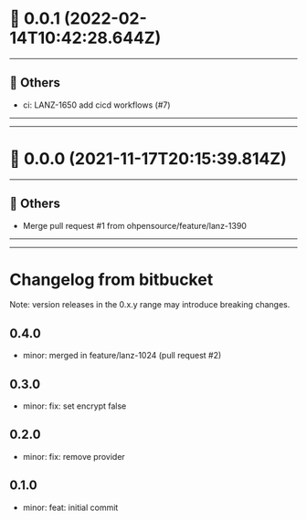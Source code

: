 # :confetti_ball: 0.0.1 (2022-02-14T10:42:28.644Z)
- - -
## :newspaper: Others
* ci: LANZ-1650 add cicd workflows (#7)
- - -
- - -
# :confetti_ball: 0.0.0 (2021-11-17T20:15:39.814Z)
- - -
## :newspaper: Others
* Merge pull request #1 from ohpensource/feature/lanz-1390
- - -
- - -
# Changelog from bitbucket
Note: version releases in the 0.x.y range may introduce breaking changes.

## 0.4.0

- minor: merged in feature/lanz-1024 (pull request #2)

## 0.3.0

- minor: fix: set encrypt false

## 0.2.0

- minor: fix: remove provider

## 0.1.0

- minor: feat: initial commit

